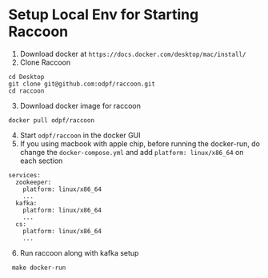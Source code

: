 # Setup Local Env for Starting Raccoon

1. Download docker at `https://docs.docker.com/desktop/mac/install/`
2. Clone Raccoon
```
cd Desktop
git clone git@github.com:odpf/raccoon.git
cd raccoon
```

3. Download docker image for raccoon
```
docker pull odpf/raccoon
```

4. Start `odpf/raccoon` in the docker GUI
5. If you using macbook with apple chip, before running the docker-run, do change the
   `docker-compose.yml` and add `platform: linux/x86_64` on each section

```
services:
  zookeeper:
    platform: linux/x86_64
    ...
  kafka:
    platform: linux/x86_64
    ...
  cs:
    platform: linux/x86_64
    ...
```

6. Run raccoon along with kafka setup
```
 make docker-run
```


